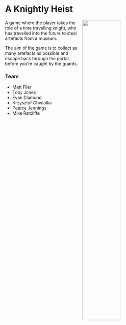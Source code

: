 # A Knightly Heist

<img align="right" src="https://i.imgur.com/UzFZMUB.png" width="50%">

A game where the player takes the role of a time travelling knight, who has travelled into the future to steal artefacts from a museum.

The aim of the game is to collect as many artefacts as possible and escape back through the portal before you're caught by the guards.

### Team

* Matt Filer
* Toby Jones
* Evan Diamond
* Krzysztof Chwiolka
* Pearce Jennings
* Mike Ratcliffe
